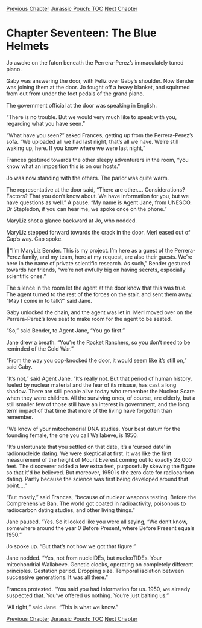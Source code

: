 [Previous Chapter](ch16.md) [Jurassic Pouch: TOC](README.md) [Next Chapter](ch18.md)

# Chapter Seventeen: The Blue Helmets

Jo awoke on the futon beneath the Perrera-Perez’s immaculately tuned piano.

Gaby was answering the door, with Feliz over Gaby’s shoulder. Now Bender was joining them at the door. Jo fought off a heavy blanket, and squirmed from out from under the foot pedals of the grand piano.

The government official at the door was speaking in English.

“There is no trouble. But we would very much like to speak with you, regarding what you have seen.”

“What have you seen?” asked Frances, getting up from the Perrera-Perez’s sofa. “We uploaded all we had last night, that’s all we have. We’re still waking up, here. If you know where we were last night,”

Frances gestured towards the other sleepy adventurers in the room, “you know what an imposition this is on our hosts.”

Jo was now standing with the others. The parlor was quite warm.

The representative at the door said, “There are other…. Considerations? Factors? That you don’t know about. We have information for you, but we have questions as well.” A pause. “My name is Agent Jane, from UNESCO. Dr Stapledon, if you can hear me, we spoke once on the phone.”

MaryLiz shot a glance backward at Jo, who nodded.

MaryLiz stepped forward towards the crack in the door. Merl eased out of Cap’s way. Cap spoke.

“I’m MaryLiz Bender. This is my project. I’m here as a guest of the Perrera-Perez family, and my team, here at my request, are also their guests. We’re here in the name of private scientific research. As such,” Bender gestured towards her friends, “we’re not awfully big on having secrets, especially scientific ones.”

The silence in the room let the agent at the door know that this was true. The agent turned to the rest of the forces on the stair, and sent them away. “May I come in to talk?” said Jane.

Gaby unlocked the chain, and the agent was let in. Merl moved over on the Perrera-Perez’s love seat to make room for the agent to be seated. 

“So,” said Bender, to Agent Jane, “You go first.”

Jane drew a breath. “You’re the Rocket Ranchers, so you don’t need to be reminded of the Cold War.”

“From the way you cop-knocked the door, it would seem like it’s still on,” said Gaby.

“It’s not,” said Agent Jane. “It’s really not. But that period of human history, fueled by nuclear material and the fear of its misuse, has cast a long shadow. There are still people alive today who remember the Nuclear Scare when they were children. All the surviving ones, of course, are elderly, but a still smaller few of those still have an interest in government, and the long term impact of that time that more of the living have forgotten than remember.

“We know of your mitochondrial DNA studies. Your best datum for the founding female, the one you call Wallabeve, is 1950.

“It’s unfortunate that you settled on that date, it’s a ‘cursed date’ in radionucleide dating. We were skeptical at first. It was like the first measurement of the height of Mount Everest coming out to exactly 28,000 feet. The discoverer added a few extra feet, purposefully skewing the figure so that it'd be believed. But moreover, 1950 is the zero date for radiocarbon dating. Partly because the science was first being developed around that point….”

“But mostly,” said Frances, “because of nuclear weapons testing. Before the Comprehensive Ban. The world got coated in radioactivity, poisonous to radiocarbon dating studies, and other living things.”

Jane paused. “Yes. So it looked like you were all saying, “We don’t know, somewhere around the year 0 Before Present, where Before Present equals 1950.”

Jo spoke up. “But that’s not how we got that figure.”

Jane nodded. “Yes, not from nucleIDEs, but nucleoTIDEs. Your mitochondrial Wallabeve. Genetic
clocks, operating on completely different principles. Gestation period. Dropping size. Temporal isolation between successive generations. It was all there.”

Frances protested. “You said you had information for us. 1950, we already suspected that. You’ve offered us nothing. You’re just baiting us.”

“All right,” said Jane. “This is what we know.”

[Previous Chapter](ch16.md) [Jurassic Pouch: TOC](README.md) [Next Chapter](ch18.md)
